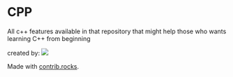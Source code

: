 # CPP
All c++ features available in that repository that might help those who wants learning C++ from beginning

created by: <a href="https://github.com/Irtiza1/CPP/graphs/contributors">
  <img src="https://contrib.rocks/image?repo=Irtiza1/CPP" />
</a>

Made with [contrib.rocks](https://contrib.rocks).

